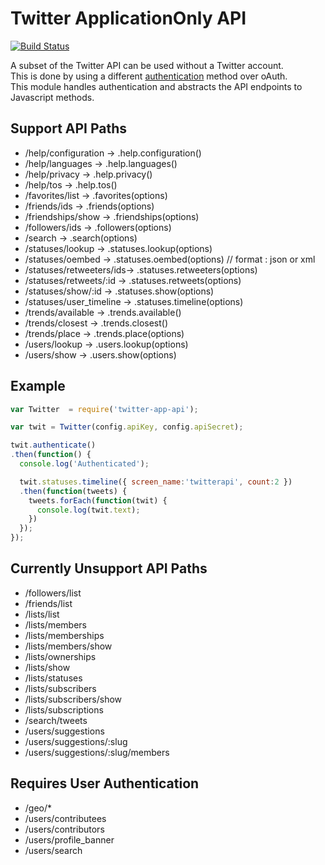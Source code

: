 # Twitter ApplicationOnly API

[![Build Status](https://api.shippable.com/projects/5473aa56d46935d5fbbe78c1/badge?branchName=master)](https://app.shippable.com/projects/5473aa56d46935d5fbbe78c1/builds/latest)

A subset of the Twitter API can be used without a Twitter account.  
This is done by using a different [authentication](https://dev.twitter.com/docs/auth/application-only-auth) method over oAuth.  
This module handles authentication and abstracts the API endpoints to Javascript methods.  

## Support API Paths
- /help/configuration     -> .help.configuration()
- /help/languages         -> .help.languages()
- /help/privacy           -> .help.privacy()
- /help/tos               -> .help.tos()
- /favorites/list         -> .favorites(options)
- /friends/ids            -> .friends(options)
- /friendships/show       -> .friendships(options)
- /followers/ids          -> .followers(options)
- /search                 -> .search(options)
- /statuses/lookup        -> .statuses.lookup(options)
- /statuses/oembed        -> .statuses.oembed(options) // format : json or xml
- /statuses/retweeters/ids-> .statuses.retweeters(options)
- /statuses/retweets/:id  -> .statuses.retweets(options)
- /statuses/show/:id      -> .statuses.show(options)
- /statuses/user_timeline -> .statuses.timeline(options)
- /trends/available       -> .trends.available()
- /trends/closest         -> .trends.closest()
- /trends/place           -> .trends.place(options)
- /users/lookup           -> .users.lookup(options)
- /users/show             -> .users.show(options)

## Example
```javascript
var Twitter  = require('twitter-app-api');

var twit = Twitter(config.apiKey, config.apiSecret);

twit.authenticate()
.then(function() {
  console.log('Authenticated');

  twit.statuses.timeline({ screen_name:'twitterapi', count:2 })
  .then(function(tweets) {
    tweets.forEach(function(twit) {
      console.log(twit.text);
    })
  });
});


```

## Currently Unsupport API Paths
- /followers/list
- /friends/list
- /lists/list
- /lists/members
- /lists/memberships
- /lists/members/show
- /lists/ownerships
- /lists/show
- /lists/statuses
- /lists/subscribers
- /lists/subscribers/show
- /lists/subscriptions
- /search/tweets
- /users/suggestions
- /users/suggestions/:slug
- /users/suggestions/:slug/members

## Requires User Authentication

- /geo/*
- /users/contributees
- /users/contributors
- /users/profile_banner
- /users/search
